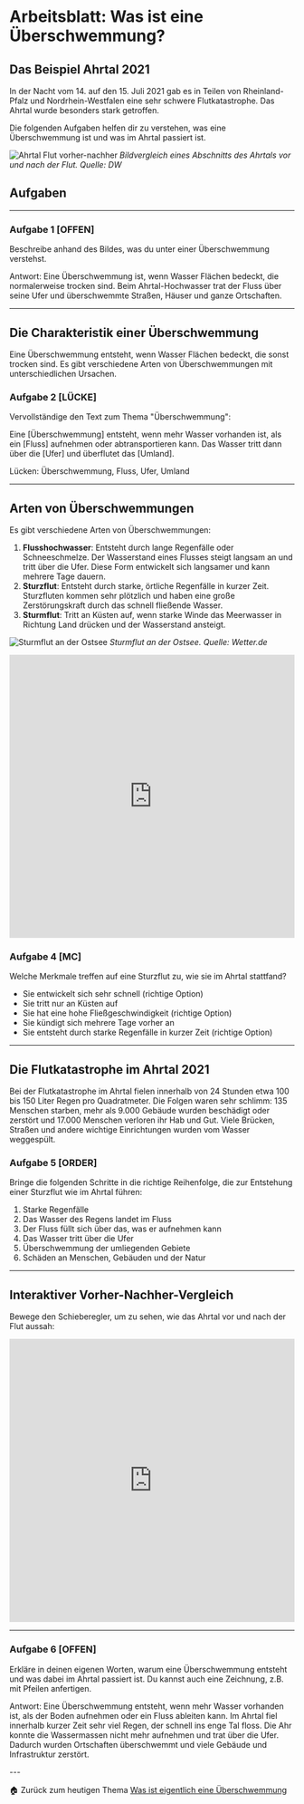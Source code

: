 # Arbeitsblatt: Was ist eine Überschwemmung?

## Das Beispiel Ahrtal 2021

In der Nacht vom 14. auf den 15. Juli 2021 gab es in Teilen von Rheinland-Pfalz und Nordrhein-Westfalen eine sehr schwere Flutkatastrophe. Das Ahrtal wurde besonders stark getroffen. 

Die folgenden Aufgaben helfen dir zu verstehen, was eine Überschwemmung ist und was im Ahrtal passiert ist.

![Ahrtal Flut vorher-nachher](https://static.dw.com/image/58298051_1004.webp)
*Bildvergleich eines Abschnitts des Ahrtals vor und nach der Flut. Quelle: DW*

## Aufgaben

---
### Aufgabe 1 [OFFEN]
Beschreibe anhand des Bildes, was du unter einer Überschwemmung verstehst.

Antwort: Eine Überschwemmung ist, wenn Wasser Flächen bedeckt, die normalerweise trocken sind. Beim Ahrtal-Hochwasser trat der Fluss über seine Ufer und überschwemmte Straßen, Häuser und ganze Ortschaften.

---

## Die Charakteristik einer Überschwemmung

Eine Überschwemmung entsteht, wenn Wasser Flächen bedeckt, die sonst trocken sind. Es gibt verschiedene Arten von Überschwemmungen mit unterschiedlichen Ursachen.

### Aufgabe 2 [LÜCKE]
Vervollständige den Text zum Thema "Überschwemmung":

Eine [Überschwemmung] entsteht, wenn mehr Wasser vorhanden ist, als ein [Fluss] aufnehmen oder abtransportieren kann. Das Wasser tritt dann über die [Ufer] und überflutet das [Umland].

Lücken: Überschwemmung, Fluss, Ufer, Umland

---

## Arten von Überschwemmungen

Es gibt verschiedene Arten von Überschwemmungen:

1. **Flusshochwasser**: Entsteht durch lange Regenfälle oder Schneeschmelze. Der Wasserstand eines Flusses steigt langsam an und tritt über die Ufer. Diese Form entwickelt sich langsamer und kann mehrere Tage dauern.
2. **Sturzflut**: Entsteht durch starke, örtliche Regenfälle in kurzer Zeit. Sturzfluten kommen sehr plötzlich und haben eine große Zerstörungskraft durch das schnell fließende Wasser.
3. **Sturmflut**: Tritt an Küsten auf, wenn starke Winde das Meerwasser in Richtung Land drücken und der Wasserstand ansteigt.

![Sturmflut an der Ostsee](https://aiswetter-a.akamaihd.net/masters/1372345/image.jpg)
*Sturmflut an der Ostsee. Quelle: Wetter.de*

<iframe src="https://learningapps.org/watch?v=p1rghbr8n25" style="border:0px;width:100%;height:500px" allowfullscreen="true" webkitallowfullscreen="true" mozallowfullscreen="true"></iframe>

### Aufgabe 4 [MC]
Welche Merkmale treffen auf eine Sturzflut zu, wie sie im Ahrtal stattfand?
- Sie entwickelt sich sehr schnell (richtige Option)
- Sie tritt nur an Küsten auf
- Sie hat eine hohe Fließgeschwindigkeit (richtige Option)
- Sie kündigt sich mehrere Tage vorher an
- Sie entsteht durch starke Regenfälle in kurzer Zeit (richtige Option)

---

## Die Flutkatastrophe im Ahrtal 2021

Bei der Flutkatastrophe im Ahrtal fielen innerhalb von 24 Stunden etwa 100 bis 150 Liter Regen pro Quadratmeter. Die Folgen waren sehr schlimm: 135 Menschen starben, mehr als 9.000 Gebäude wurden beschädigt oder zerstört und 17.000 Menschen verloren ihr Hab und Gut. Viele Brücken, Straßen und andere wichtige Einrichtungen wurden vom Wasser weggespült.

### Aufgabe 5 [ORDER]
Bringe die folgenden Schritte in die richtige Reihenfolge, die zur Entstehung einer Sturzflut wie im Ahrtal führen:

1. Starke Regenfälle
2. Das Wasser des Regens landet im Fluss
3. Der Fluss füllt sich über das, was er aufnehmen kann
4. Das Wasser tritt über die Ufer
5. Überschwemmung der umliegenden Gebiete
6. Schäden an Menschen, Gebäuden und der Natur

---

## Interaktiver Vorher-Nachher-Vergleich

Bewege den Schieberegler, um zu sehen, wie das Ahrtal vor und nach der Flut aussah:

<iframe src="https://mapcache.de/ahr/" width="100%" height="500" frameborder="0" style="border:0;" allowfullscreen="" loading="lazy"></iframe>

---

### Aufgabe 6 [OFFEN]
Erkläre in deinen eigenen Worten, warum eine Überschwemmung entsteht und was dabei im Ahrtal passiert ist. Du kannst auch eine Zeichnung, z.B. mit Pfeilen anfertigen. 

Antwort: Eine Überschwemmung entsteht, wenn mehr Wasser vorhanden ist, als der Boden aufnehmen oder ein Fluss ableiten kann. Im Ahrtal fiel innerhalb kurzer Zeit sehr viel Regen, der schnell ins enge Tal floss. Die Ahr konnte die Wassermassen nicht mehr aufnehmen und trat über die Ufer. Dadurch wurden Ortschaften überschwemmt und viele Gebäude und Infrastruktur zerstört.

<div id="excalidraw-container"></div>
---

🏠 Zurück zum heutigen Thema [Was ist eigentlich eine Überschwemmung](../Was%20ist%20eigentlich%20eine%20Überschwemmung)

